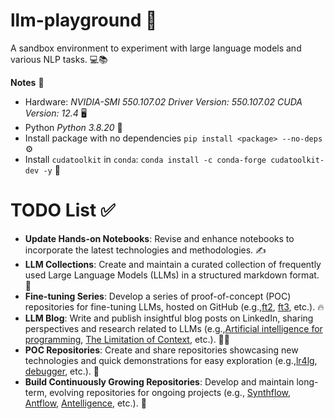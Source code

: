 # llm-playground 🤖

A sandbox environment to experiment with large language models and various NLP tasks. 💻📚

**Notes** 📝

- Hardware: *NVIDIA-SMI 550.107.02             Driver Version: 550.107.02     CUDA Version: 12.4* 🖥️
- Python *Python 3.8.20* 🐍
- Install package with no dependencies `pip install <package> --no-deps` ⚙️
- Install `cudatoolkit` in `conda`: `conda install -c conda-forge cudatoolkit-dev -y` 🔧

# TODO List ✅

- **Update Hands-on Notebooks**: Revise and enhance notebooks to incorporate the latest technologies and methodologies. ✍️
- **LLM Collections**: Create and maintain a curated collection of frequently used Large Language Models (LLMs) in a structured markdown format. 📑
- **Fine-tuning Series**: Develop a series of proof-of-concept (POC) repositories for fine-tuning LLMs, hosted on GitHub (e.g.,[ft2](https://github.com/locchh/ft2), [ft3](https://github.com/locchh/ft3), etc.). 🔥
- **LLM Blog**: Write and publish insightful blog posts on LinkedIn, sharing perspectives and research related to LLMs (e.g.,[Artificial intelligence for programming](https://www.linkedin.com/posts/chuong-loc_artificialintelligence-softwaredevelopment-activity-7278039943480856576-2o3E?utm_source=share), [The Limitation of Context](https://www.linkedin.com/posts/chuong-loc_%F0%9D%90%93%F0%9D%90%A1%F0%9D%90%9E-%F0%9D%90%8B%F0%9D%90%A2%F0%9D%90%A6%F0%9D%90%A2%F0%9D%90%AD%F0%9D%90%AC-%F0%9D%90%A8%F0%9D%90%9F-%F0%9D%90%86%F0%9D%90%A2%F0%9D%90%AF%F0%9D%90%A2%F0%9D%90%A7%F0%9D%90%A0-%F0%9D%90%82%F0%9D%90%A8%F0%9D%90%A7%F0%9D%90%AD%F0%9D%90%9E%F0%9D%90%B1%F0%9D%90%AD-activity-7274037081000034304-tTY4?utm_source=share), etc.). 📝🌐
- **POC Repositories**: Create and share repositories showcasing new technologies and quick demonstrations for easy exploration (e.g.,[lr4lg](https://github.com/locchh/lr4lg), [debugger](https://github.com/locchh/debugger), etc.). 📂
- **Build Continuously Growing Repositories**: Develop and maintain long-term, evolving repositories for ongoing projects (e.g., [Synthflow](https://github.com/locchh/synthflow), [Antflow](https://github.com/locchh/antflow), [Antelligence](https://github.com/locchh/antelligence), etc.). 🔄
